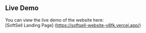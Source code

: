 ## Live Demo

You can view the live demo of the website here:  
[SoftSell Landing Page] (https://softsell-website-y8fk.vercel.app/)

